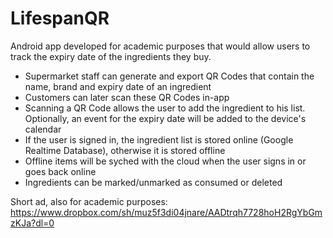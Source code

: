 # LifespanQR
Android app developed for academic purposes that would allow users to track the expiry date of the ingredients they buy.

- Supermarket staff can generate and export QR Codes that contain the name, brand and expiry date of an ingredient
- Customers can later scan these QR Codes in-app
- Scanning a QR Code allows the user to add the ingredient to his list. Optionally, an event for the expiry date will be added to the device's calendar
- If the user is signed in, the ingredient list is stored online (Google Realtime Database), otherwise it is stored offline
- Offline items will be syched with the cloud when the user signs in or goes back online
- Ingredients can be marked/unmarked as consumed or deleted

Short ad, also for academic purposes: https://www.dropbox.com/sh/muz5f3di04jnare/AADtrqh7728hoH2RgYbGmzKJa?dl=0
